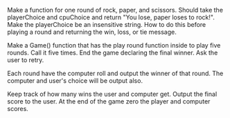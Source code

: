Make a function for one round of rock, paper, and scissors. 
Should take the playerChoice and cpuChoice and return "You lose, paper loses to rock!".
Make the playerChoice be an insensitive string. How to do this before playing a round and returning the win, loss, or tie message.

Make a Game() function that has the play round function inside to play five rounds. Call it five times. End the game declaring the final winner. Ask the user to retry.

Each round have the computer roll and output the winner of that round. The computer and user's choice will be output also. 

Keep track of how many wins the user and computer get. Output the final score to the user. At the end of the game zero the player and computer scores.